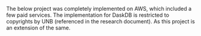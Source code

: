 The below project was completely implemented on AWS, which included a few paid services. The implementation for DaskDB is restricted to copyrights by UNB (referenced in the research document). As this project is an extension of the same.
